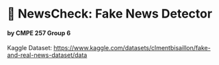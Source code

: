 # 📰 NewsCheck: Fake News Detector

#### by CMPE 257 Group 6

Kaggle Dataset: https://www.kaggle.com/datasets/clmentbisaillon/fake-and-real-news-dataset/data

